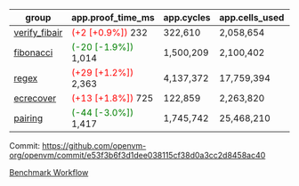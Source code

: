 | group | app.proof_time_ms | app.cycles | app.cells_used | leaf.proof_time_ms | leaf.cycles | leaf.cells_used |
| -- | -- | -- | -- | -- | -- | -- |
| [verify_fibair](https://github.com/openvm-org/openvm/blob/benchmark-results/benchmarks-pr/2163/verify_fibair-e53f3b6f3d1dee038115cf38d0a3cc2d8458ac40.md) |<span style='color: red'>(+2 [+0.9%])</span> 232 |  322,610 |  2,058,654 |- | - | - |
| [fibonacci](https://github.com/openvm-org/openvm/blob/benchmark-results/benchmarks-pr/2163/fibonacci-e53f3b6f3d1dee038115cf38d0a3cc2d8458ac40.md) |<span style='color: green'>(-20 [-1.9%])</span> 1,014 |  1,500,209 |  2,100,402 |- | - | - |
| [regex](https://github.com/openvm-org/openvm/blob/benchmark-results/benchmarks-pr/2163/regex-e53f3b6f3d1dee038115cf38d0a3cc2d8458ac40.md) |<span style='color: red'>(+29 [+1.2%])</span> 2,363 |  4,137,372 |  17,759,394 |- | - | - |
| [ecrecover](https://github.com/openvm-org/openvm/blob/benchmark-results/benchmarks-pr/2163/ecrecover-e53f3b6f3d1dee038115cf38d0a3cc2d8458ac40.md) |<span style='color: red'>(+13 [+1.8%])</span> 725 |  122,859 |  2,263,820 |- | - | - |
| [pairing](https://github.com/openvm-org/openvm/blob/benchmark-results/benchmarks-pr/2163/pairing-e53f3b6f3d1dee038115cf38d0a3cc2d8458ac40.md) |<span style='color: green'>(-44 [-3.0%])</span> 1,417 |  1,745,742 |  25,468,210 |- | - | - |


Commit: https://github.com/openvm-org/openvm/commit/e53f3b6f3d1dee038115cf38d0a3cc2d8458ac40

[Benchmark Workflow](https://github.com/openvm-org/openvm/actions/runs/18418938305)
